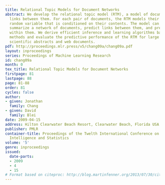 ```yaml
---
title: Relational Topic Models for Document Networks
abstract: We develop the relational topic model (RTM), a model of documents and the
  links between them. For each pair of documents, the RTM models their link as a binary
  random variable that is conditioned on their contents. The model can be used to
  summarize a network of documents, predict links between them, and predict words
  within them. We derive efficient inference and learning algorithms based on variational
  methods and evaluate the predictive performance of the RTM for large networks of
  scientific abstracts and web documents.
pdf: http://proceedings.mlr.press/v5/chang09a/chang09a.pdf
layout: inproceedings
series: Proceedings of Machine Learning Research
id: chang09a
month: 0
tex_title: Relational Topic Models for Document Networks
firstpage: 81
lastpage: 88
page: 81-88
order: 81
cycles: false
author:
- given: Jonathan
  family: Chang
- given: David
  family: Blei
date: 2009-04-15
address: Hilton Clearwater Beach Resort, Clearwater Beach, Florida USA
publisher: PMLR
container-title: Proceedings of the Twelth International Conference on Artificial
  Intelligence and Statistics
volume: '5'
genre: inproceedings
issued:
  date-parts:
  - 2009
  - 4
  - 15
# Format based on citeproc: http://blog.martinfenner.org/2013/07/30/citeproc-yaml-for-bibliographies/
---
```

